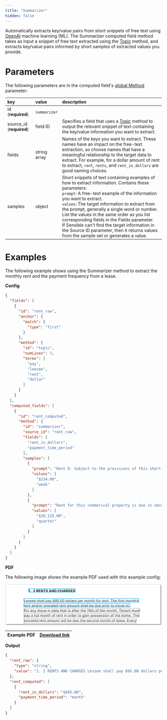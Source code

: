 ```yaml
---
title: "Summarizer"
hidden: false
---
```

Automatically extracts key/value pairs from short snippets of free text using [OpenAI](https://openai.com/) machine learning (ML). The Summarizer computed field method takes as input a snippet of free text extracted using the [Topic](doc:topic) method, and extracts key/value pairs informed by short samples of extracted values you provide. 

Parameters
====

The following parameters are in the computed field's [global Method](doc:computed-field-methods#parameters) parameter: 


| key                      | value        | description                                                  |
| :----------------------- | :----------- | :----------------------------------------------------------- |
| id (**required**)        | `summarizer` |                                                              |
| source_id (**required**) | field ID     | Specifies a field that uses a [Topic](doc:topic) method to output the relevant snippet of text containing the key/value information you want to extract. |
| fields                   | string array | Names of the keys you want to extract. These names have an impact on the free-text extraction, so choose names that have a meaningful relationship to the target data to extract. For example, for a dollar amount of rent to extract,  `rent`, `rents`, and `rent_in_dollars` are good naming choices. |
| samples                  | object       | Short snippets of text containing examples of how to extract information. Contains these parameters:<br/>`prompt`: A free-text example of the information you want to extract.<br/>`values`: The target information to extract from the prompt, generally a single word or number. List the values in the same order as you list corresponding fields in the Fields parameter.<br/>If Sensible can't find the target information in the Source ID parameter, then it returns values from the sample set or generates a value. |

Examples
====

The following example shows using the Summarizer method to extract the monthly rent and the payment frequency from a lease.

**Config**

```json
{
  "fields": [
    {
      "id": "rent_raw",
      "anchor": {
        "match": {
          "type": "first"
        }
      },
      "method": {
        "id": "topic",
        "numLines": 3,
        "terms": [
          "pay",
          "leesee",
          "rent",
          "dollar"
        ]
      }
    }
  ],
  "computed_fields": [
    {
      "id": "rent_computed",
      "method": {
        "id": "summarizer",
        "source_id": "rent_raw",
        "fields": [
          "rent_in_dollars",
          "payment_time_period"
        ],
        "samples": [
          {
            "prompt": "Rent 8. Subject to the provisions of this short-term Lease, the rent for the Property is $234.00 each and every week (the \"Rent\").",
            "values": [
              "$234.00",
              "week"
            ]
          },
          {
            "prompt": "Rent for this commerical property is due in advance on the ist day of the quarter, at $20,125.00 per quarter, beginning on November 15, 2015, payable to Owner/Agent at 123 Main Blvd., Sacramento, CA 95864. Payments made in person may be delivered to Owner/Agent between the hours of 24/Z.",
            "values": [
              "$20,125.00",
              "quarter"
            ]
          }
        ]
      }
    }
  ]
}
```

**PDF**

The following image shows the example PDF used with this example config:

![Click to enlarge](https://raw.githubusercontent.com/sensible-hq/sensible-docs/main/readme-sync/assets/v0/images/final/summarizer.png)

| Example PDF | [Download link](https://raw.githubusercontent.com/sensible-hq/sensible-docs/main/readme-sync/assets/v0/pdfs/summarizer.pdf) |
| ---------------------- | ------------------------------------------------------------ |

**Output**

```json
{
  "rent_raw": {
    "type": "string",
    "value": "1. 2 RENTS AND CHARGES Lessee shall pay 895.00 dollars per month for rent. The first month’s rent and/or prorated rent amount shall be due prior to move-in."
  },
  "rent_computed": [
    {
      "rent_in_dollars": "$895.00",
      "payment_time_period": "month"
    }
  ]
}
```
